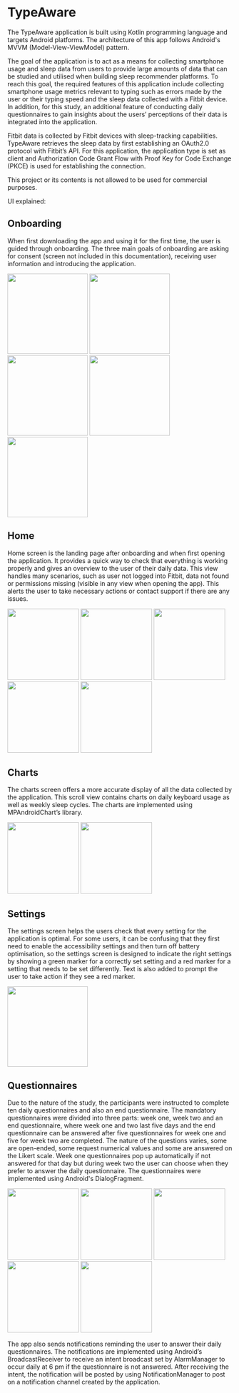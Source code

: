 # TypeAware

The TypeAware application is built using Kotlin programming language and targets Android
platforms. The architecture of this app follows Android's MVVM (Model-View-ViewModel) pattern.

The goal of the application is to act as a means for collecting smartphone
usage and sleep data from users to provide large amounts of data that can be studied and
utilised when building sleep recommender platforms. To reach this goal, the required
features of this application include collecting smartphone usage metrics relevant to
typing such as errors made by the user or their typing speed and the sleep data collected
with a Fitbit device. 
In addition, for this study, an additional feature of conducting daily
questionnaires to gain insights about the users’ perceptions of their data is integrated
into the application. 

Fitbit data is collected by Fitbit devices with sleep-tracking capabilities. TypeAware retrieves the sleep data by first establishing an OAuth2.0 protocol with
Fitbit’s API. For this application, the application type is set as client and Authorization
Code Grant Flow with Proof Key for Code Exchange (PKCE) is used for establishing
the connection.

This project or its contents is not allowed to be used for commercial purposes. 

UI explained:

## Onboarding

When first downloading the app and using it for the first time, the user is guided
through onboarding. The three main goals of onboarding are asking for consent (screen not included in this documentation),
receiving user information and introducing the application.

<img src="https://github.com/user-attachments/assets/b7c3f6b7-ab97-46c4-b43f-75e20c77b652" width="180">
<img src="https://github.com/user-attachments/assets/f635f5a3-bcd6-4630-8635-42882a60d78b" width="180">
<img src="https://github.com/user-attachments/assets/61b2ede9-748f-47d6-ba5d-a192077a14dc" width="180">
<img src="https://github.com/user-attachments/assets/7ed41029-78e2-4f24-8a03-76347fefe783" width="180">
<img src="https://github.com/user-attachments/assets/9a447646-b572-4518-9d01-4ad47e8626a3" width="180">


## Home

Home screen is the landing page after onboarding and when first opening the application. It provides a quick way to check that everything is working properly and gives an overview to the user of their daily data.
This view handles many scenarios, such as user not logged into Fitbit, data not found or permissions missing (visible in any view when opening the app). This alerts the user to take necessary actions or contact support if there are any issues.


<img src="https://github.com/user-attachments/assets/de6497e4-7554-4413-b3c2-93640ca995f4" width="160">
<img src="https://github.com/user-attachments/assets/7d6c8b65-22cf-44cd-990f-cd0c7d0b1de1" width="160">
<img src="https://github.com/user-attachments/assets/c7c44e8d-cb16-4afa-9ce8-f438b248c72e" width="160">
<img src="https://github.com/user-attachments/assets/4924c32a-ee71-4fb8-929f-2e02dd8607bc" width="160">
<img src="https://github.com/user-attachments/assets/e7dd4f5c-3e0e-4c28-94b0-f7a20f12e1ea" width="160">

## Charts

The charts screen offers a more accurate display of all the data collected
by the application. This scroll view contains charts on daily keyboard usage as well as weekly sleep cycles.
The charts are implemented using MPAndroidChart’s library.

<img src="https://github.com/user-attachments/assets/c13ced82-ffef-4e4b-9559-a046d64bc5af" width="160">
<img src="https://github.com/user-attachments/assets/1095cb15-05e8-46ad-b591-a8b699218f75" width="160">


## Settings

The settings screen helps the users check that every setting
for the application is optimal. For some users, it can be confusing that they first
need to enable the accessibility settings and then turn off battery optimisation, so the
settings screen is designed to indicate the right settings by showing a green marker for
a correctly set setting and a red marker for a setting that needs to be set differently.
Text is also added to prompt the user to take action if they see a red marker.

<img src="https://github.com/user-attachments/assets/d55ca761-913f-4a1c-9f7e-92d94331b4c7" width="180">


## Questionnaires

Due to the nature of the study, the participants were
instructed to complete ten daily questionnaires and also an end questionnaire.
The mandatory questionnaires were divided into three parts: week one, week
two and an end questionnaire, where week one and two last five days and the end
questionnaire can be answered after five questionnaires for week one and five for week
two are completed. The nature of the questions varies, some are open-ended, some request numerical values and some are answered on the Likert scale. Week one questionnaires pop up automatically if not answered for that day but during week two the user can choose when they prefer to answer the daily questionnaire.
The questionnaires were implemented using Android's DialogFragment. 

<img src="https://github.com/user-attachments/assets/07867404-327f-49d1-a6e5-66708939e88a" width="160">
<img src="https://github.com/user-attachments/assets/85c1b544-06bb-43bc-a2a0-3ca23cd2f175" width="160">
<img src="https://github.com/user-attachments/assets/1bfc1c94-ca62-489e-b2ae-11798cf3d4dc" width="160">
<img src="https://github.com/user-attachments/assets/db0dc935-8fc6-49a7-be2a-21ce667234ac" width="160">
<img src="https://github.com/user-attachments/assets/7c37ae14-d47a-43be-9dd0-30ea9b89a5d4" width="160">

The app also sends notifications reminding the user to answer their daily questionnaires. 
The notifications are implemented using Android’s BroadcastReceiver to receive an
intent broadcast set by AlarmManager to occur daily at 6 pm if the questionnaire
is not answered. After receiving the intent, the notification will be posted by using
NotificationManager to post on a notification channel created by the application.




